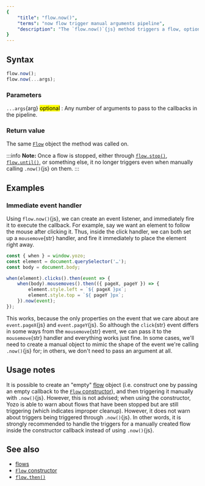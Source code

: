 ```yaml
---
{
	"title": "flow.now()",
	"terms": "now flow trigger manual arguments pipeline",
	"description": "The `flow.now()`{js} method triggers a flow, optionally with arguments to pass to the callbacks in the flow pipeline."
}
---
```


## Syntax

```js
flow.now();
flow.now(...args);
```

### Parameters

`...args`{arg} <mark>optional</mark>
: Any number of arguments to pass to the callbacks in the pipeline.

### Return value

The same [`Flow`](/docs/flow/) object the method was called on.

:::info
**Note:** Once a flow is stopped, either through [`flow.stop()`](/docs/flow/stop/), [`flow.until()`](/docs/flow/until/), or something else, it no longer triggers even when manually calling `.now()`{js} on them.
:::

## Examples

### Immediate event handler

Using `flow.now()`{js}, we can create an event listener, and immediately fire it to execute the callback. For example, say we want an element to follow the mouse after clicking it. Thus, inside the click handler, we can both set up a `mousemove`{str} handler, and fire it immediately to place the element right away.

```js
const { when } = window.yozo;
const element = document.querySelector('…');
const body = document.body;

when(element).clicks().then(event => {
	when(body).mousemoves().then(({ pageX, pageY }) => {
		element.style.left = `${ pageX }px`;
		element.style.top = `${ pageY }px`;
	}).now(event);
});
```

This works, because the only properties on the event that we care about are `event.pageX`{js} and `event.pageY`{js}. So although the `click`{str} event differs in some ways from the `mousemove`{str} event, we can pass it to the `mousemove`{str} handler and everything works just fine. In some cases, we'll need to create a manual object to mimic the shape of the event we're calling `.now()`{js} for; in others, we don't need to pass an argument at all.

## Usage notes

It is possible to create an "empty" [flow](/docs/flow/) object (i.e. construct one by passing an empty callback to the [`Flow` constructor](/docs/flow/constructor/)), and then triggering it manually with `.now()`{js}. However, this is not advised; when using the constructor, Yozo is able to warn about flows that have been stopped but are still triggering (which indicates improper cleanup). However, it does not warn about triggers being triggered through `.now()`{js}. In other words, it is strongly recommended to handle the triggers for a manually created flow inside the constructor callback instead of using `.now()`{js}.


## See also

- [flows](/docs/flow/)
- [`Flow` constructor](/docs/flow/constructor/)
- [`flow.then()`](/docs/flow/then/)
